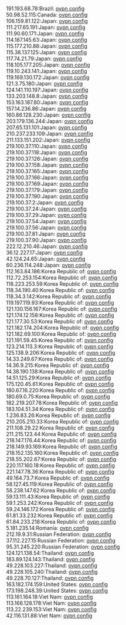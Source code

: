 191.193.68.78:Brazil: [ovpn config](vpn/191_193_68_78.ovpn)  
50.98.52.115:Canada: [ovpn config](vpn/50_98_52_115.ovpn)  
106.159.81.122:Japan: [ovpn config](vpn/106_159_81_122.ovpn)  
111.217.65.191:Japan: [ovpn config](vpn/111_217_65_191.ovpn)  
111.90.60.171:Japan: [ovpn config](vpn/111_90_60_171.ovpn)  
114.187.145.63:Japan: [ovpn config](vpn/114_187_145_63.ovpn)  
115.177.210.88:Japan: [ovpn config](vpn/115_177_210_88.ovpn)  
115.38.137.125:Japan: [ovpn config](vpn/115_38_137_125.ovpn)  
117.74.21.79:Japan: [ovpn config](vpn/117_74_21_79.ovpn)  
118.105.177.205:Japan: [ovpn config](vpn/118_105_177_205.ovpn)  
119.10.243.141:Japan: [ovpn config](vpn/119_10_243_141.ovpn)  
119.169.130.172:Japan: [ovpn config](vpn/119_169_130_172.ovpn)  
121.3.75.180:Japan: [ovpn config](vpn/121_3_75_180.ovpn)  
124.141.110.197:Japan: [ovpn config](vpn/124_141_110_197.ovpn)  
133.203.148.8:Japan: [ovpn config](vpn/133_203_148_8.ovpn)  
153.163.187.80:Japan: [ovpn config](vpn/153_163_187_80.ovpn)  
157.14.236.86:Japan: [ovpn config](vpn/157_14_236_86.ovpn)  
160.86.128.230:Japan: [ovpn config](vpn/160_86_128_230.ovpn)  
203.179.136.244:Japan: [ovpn config](vpn/203_179_136_244.ovpn)  
207.65.131.101:Japan: [ovpn config](vpn/207_65_131_101.ovpn)  
210.237.233.109:Japan: [ovpn config](vpn/210_237_233_109.ovpn)  
211.133.151.202:Japan: [ovpn config](vpn/211_133_151_202.ovpn)  
219.100.37.110:Japan: [ovpn config](vpn/219_100_37_110.ovpn)  
219.100.37.118:Japan: [ovpn config](vpn/219_100_37_118.ovpn)  
219.100.37.126:Japan: [ovpn config](vpn/219_100_37_126.ovpn)  
219.100.37.158:Japan: [ovpn config](vpn/219_100_37_158.ovpn)  
219.100.37.165:Japan: [ovpn config](vpn/219_100_37_165.ovpn)  
219.100.37.166:Japan: [ovpn config](vpn/219_100_37_166.ovpn)  
219.100.37.169:Japan: [ovpn config](vpn/219_100_37_169.ovpn)  
219.100.37.179:Japan: [ovpn config](vpn/219_100_37_179.ovpn)  
219.100.37.190:Japan: [ovpn config](vpn/219_100_37_190.ovpn)  
219.100.37.2:Japan: [ovpn config](vpn/219_100_37_2.ovpn)  
219.100.37.24:Japan: [ovpn config](vpn/219_100_37_24.ovpn)  
219.100.37.29:Japan: [ovpn config](vpn/219_100_37_29.ovpn)  
219.100.37.54:Japan: [ovpn config](vpn/219_100_37_54.ovpn)  
219.100.37.56:Japan: [ovpn config](vpn/219_100_37_56.ovpn)  
219.100.37.81:Japan: [ovpn config](vpn/219_100_37_81.ovpn)  
219.100.37.90:Japan: [ovpn config](vpn/219_100_37_90.ovpn)  
222.12.210.46:Japan: [ovpn config](vpn/222_12_210_46.ovpn)  
36.12.227.17:Japan: [ovpn config](vpn/36_12_227_17.ovpn)  
42.124.24.65:Japan: [ovpn config](vpn/42_124_24_65.ovpn)  
60.236.114.248:Japan: [ovpn config](vpn/60_236_114_248.ovpn)  
112.163.84.186:Korea Republic of: [ovpn config](vpn/112_163_84_186.ovpn)  
112.72.253.154:Korea Republic of: [ovpn config](vpn/112_72_253_154.ovpn)  
118.223.253.59:Korea Republic of: [ovpn config](vpn/118_223_253_59.ovpn)  
118.34.190.40:Korea Republic of: [ovpn config](vpn/118_34_190_40.ovpn)  
118.34.3.142:Korea Republic of: [ovpn config](vpn/118_34_3_142.ovpn)  
119.197.119.93:Korea Republic of: [ovpn config](vpn/119_197_119_93.ovpn)  
121.130.156.167:Korea Republic of: [ovpn config](vpn/121_130_156_167.ovpn)  
121.174.12.158:Korea Republic of: [ovpn config](vpn/121_174_12_158.ovpn)  
121.177.30.53:Korea Republic of: [ovpn config](vpn/121_177_30_53.ovpn)  
121.182.174.204:Korea Republic of: [ovpn config](vpn/121_182_174_204.ovpn)  
121.182.69.100:Korea Republic of: [ovpn config](vpn/121_182_69_100.ovpn)  
121.191.59.45:Korea Republic of: [ovpn config](vpn/121_191_59_45.ovpn)  
123.214.113.3:Korea Republic of: [ovpn config](vpn/123_214_113_3.ovpn)  
125.138.9.206:Korea Republic of: [ovpn config](vpn/125_138_9_206.ovpn)  
14.33.249.67:Korea Republic of: [ovpn config](vpn/14_33_249_67.ovpn)  
14.36.9.215:Korea Republic of: [ovpn config](vpn/14_36_9_215.ovpn)  
14.38.190.138:Korea Republic of: [ovpn config](vpn/14_38_190_138.ovpn)  
14.51.125.29:Korea Republic of: [ovpn config](vpn/14_51_125_29.ovpn)  
175.120.45.61:Korea Republic of: [ovpn config](vpn/175_120_45_61.ovpn)  
180.67.16.220:Korea Republic of: [ovpn config](vpn/180_67_16_220.ovpn)  
180.69.0.75:Korea Republic of: [ovpn config](vpn/180_69_0_75.ovpn)  
182.219.207.78:Korea Republic of: [ovpn config](vpn/182_219_207_78.ovpn)  
183.104.51.34:Korea Republic of: [ovpn config](vpn/183_104_51_34.ovpn)  
1.236.83.26:Korea Republic of: [ovpn config](vpn/1_236_83_26.ovpn)  
210.205.210.33:Korea Republic of: [ovpn config](vpn/210_205_210_33.ovpn)  
211.108.29.22:Korea Republic of: [ovpn config](vpn/211_108_29_22.ovpn)  
211.215.123.44:Korea Republic of: [ovpn config](vpn/211_215_123_44.ovpn)  
218.147.176.44:Korea Republic of: [ovpn config](vpn/218_147_176_44.ovpn)  
218.149.93.169:Korea Republic of: [ovpn config](vpn/218_149_93_169.ovpn)  
218.152.135.160:Korea Republic of: [ovpn config](vpn/218_152_135_160.ovpn)  
218.55.202.67:Korea Republic of: [ovpn config](vpn/218_55_202_67.ovpn)  
220.117.160.18:Korea Republic of: [ovpn config](vpn/220_117_160_18.ovpn)  
221.147.78.36:Korea Republic of: [ovpn config](vpn/221_147_78_36.ovpn)  
49.164.73.7:Korea Republic of: [ovpn config](vpn/49_164_73_7.ovpn)  
58.127.45.119:Korea Republic of: [ovpn config](vpn/58_127_45_119.ovpn)  
58.238.147.62:Korea Republic of: [ovpn config](vpn/58_238_147_62.ovpn)  
59.13.111.43:Korea Republic of: [ovpn config](vpn/59_13_111_43.ovpn)  
59.1.253.242:Korea Republic of: [ovpn config](vpn/59_1_253_242.ovpn)  
59.24.146.172:Korea Republic of: [ovpn config](vpn/59_24_146_172.ovpn)  
61.81.33.232:Korea Republic of: [ovpn config](vpn/61_81_33_232.ovpn)  
61.84.233.218:Korea Republic of: [ovpn config](vpn/61_84_233_218.ovpn)  
5.181.235.14:Romania: [ovpn config](vpn/5_181_235_14.ovpn)  
212.19.9.31:Russian Federation: [ovpn config](vpn/212_19_9_31.ovpn)  
37.112.227.15:Russian Federation: [ovpn config](vpn/37_112_227_15.ovpn)  
95.31.245.220:Russian Federation: [ovpn config](vpn/95_31_245_220.ovpn)  
124.121.138.54:Thailand: [ovpn config](vpn/124_121_138_54.ovpn)  
183.89.124.143:Thailand: [ovpn config](vpn/183_89_124_143.ovpn)  
49.228.103.227:Thailand: [ovpn config](vpn/49_228_103_227.ovpn)  
49.228.105.240:Thailand: [ovpn config](vpn/49_228_105_240.ovpn)  
49.228.70.127:Thailand: [ovpn config](vpn/49_228_70_127.ovpn)  
163.182.174.159:United States: [ovpn config](vpn/163_182_174_159.ovpn)  
173.198.248.39:United States: [ovpn config](vpn/173_198_248_39.ovpn)  
113.161.164.18:Viet Nam: [ovpn config](vpn/113_161_164_18.ovpn)  
113.166.128.178:Viet Nam: [ovpn config](vpn/113_166_128_178.ovpn)  
113.22.239.153:Viet Nam: [ovpn config](vpn/113_22_239_153.ovpn)  
42.116.131.88:Viet Nam: [ovpn config](vpn/42_116_131_88.ovpn)  
